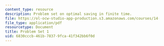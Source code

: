 ```yaml
---
content_type: resource
description: Problem set on optimal saving in finite time.
file: https://ol-ocw-studio-app-production.s3.amazonaws.com/courses/14-451-dynamic-optimization-methods-with-applications-fall-2009/6830cccb461b78379fca41f342bb6f0d_MIT14_451F09_pset1.pdf
file_type: application/pdf
resourcetype: Document
title: Problem Set 1
uid: 6830cccb-461b-7837-9fca-41f342bb6f0d
---
```

